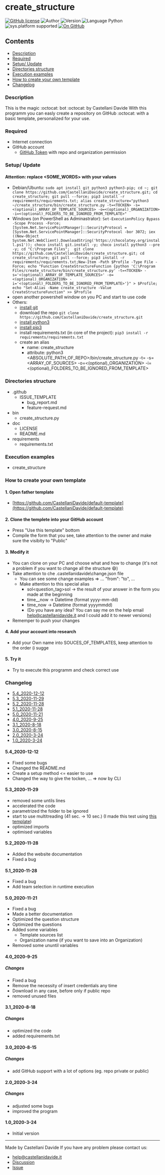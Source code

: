 # create_structure
[![GitHub license](https://img.shields.io/badge/license-GNU-green?style=flat)](https://github.com/CastellaniDavide/cpp-create_structure/blob/master/LICENSE) ![Author](https://img.shields.io/badge/author-Castellani%20Davide-green?style=flat) ![Version](https://img.shields.io/badge/version-v5.4-blue?style=flat) ![Language Python](https://img.shields.io/badge/language-Python-yellowgreen?style=flat) ![sys.platform supported](https://img.shields.io/badge/OS%20platform%20supported-Linux,%20Windows%20&%20Mac%20OS-blue?style=flat) [![On GitHub](https://img.shields.io/badge/on%20GitHub-True-green?style=flat&logo=github)](https://github.com/CastellaniDavide/create_structure)

## Contents
 - [Description](#description)
 - [Required](#required)
 - [Setup/ Update](#setup/%20update)
 - [Directories structure](#directories%20structure)
 - [Execution examples](#execution%20examples)
 - [How to create your own template](#how%20to%20create%20your%20own%20template)
 - [Changelog](#changelog)

### Description
This is the magic :octocat: bot :octocat: by Castellani Davide
With this programm you can easly create a repository on GitHub :octocat: with a basic template, personalized for your use.

### Required
 - Internet connection
 - GitHub account
	- [GitHub Token](https://github.com/settings/tokens) with repo and organization permission

### Setup/ Update
#### Attention: replace <SOME_WORDS> with your values
 - Debian/Ubuntu: ```sudo apt install git python3 python3-pip; cd ~; git clone https://github.com/CastellaniDavide/create_structure.git; cd create_structure; git pull --force; pip3 install -r requirements/requirements.txt; alias create_structure="python3 ~/create_structure/bin/create_structure.py -t=<TOCKEN> -s=<(optional)_ARRAY_OF_TEMPLATE_SOURCES> -o=<(optional)_ORGANIZATION> -i=<(optional)_FOLDERS_TO_BE_IGNORED_FROM_TEMPLATE>"```
 - Windows (on PowerShell as Adminastrator): ```Set-ExecutionPolicy Bypass -Scope Process -Force; [System.Net.ServicePointManager]::SecurityProtocol = [System.Net.ServicePointManager]::SecurityProtocol -bor 3072; iex ((New-Object System.Net.WebClient).DownloadString('https://chocolatey.org/install.ps1')); choco install git.install -y; choco install python3 --pre -y; cd "C:\Program Files";  git clone https://github.com/CastellaniDavide/create_structure.git; cd create_structure; git pull --force; pip3 install -r requirements/requirements.txt;New-Item -Path $Profile -Type File -Force; echo "Function CreateStructureFunction {python 'C:\Program Files/create_structure/bin/create_structure.py' -t=<TOCKEN> -s='<(optional)_ARRAY_OF_TEMPLATE_SOURCES>' -o=<(optional)_ORGANIZATION> -i='<(optional)_FOLDERS_TO_BE_IGNORED_FROM_TEMPLATE>'}" > $Profile; echo "Set-Alias -Name create_structure -Value CreateStructureFunction" >> $Profile```
  - open another powershell window on you PC and start to use code
 - Others:
    - [install git](https://git-scm.com/download)
    - download the repo ```git clone https://github.com/CastellaniDavide/create_structure.git```
    - [install python3](https://www.python.org/)
    - [install pip3](https://www.python.org/)
    - install requirements.txt (in core of the project): ```pip3 install -r requirements/requirements.txt```
    - create an alias
      - name: create_structure
      - attribute: python3 <ABSOLUTE_PATH_OF_REPO>/bin/create_structure.py -t=<TOCKEN> -s=<ARRAY_OF_SOURCES> -o=<(optional)_ORGANIZATION> -i=<(optional)_FOLDERS_TO_BE_IGNORED_FROM_TEMPLATE>

### Directories structure
 - .github
   - ISSUE_TEMPLATE
     - bug_report.md
     - feature-request.md
 - bin
   - create_structure.py
 - doc
   - LICENSE
   - README.md
 - requirements
   - requirements.txt
   
### Execution examples
 - create_structure

### How to create your own template
#### 1. Open father template
 - [https://github.com/CastellaniDavide/default-template](https://github.com/CastellaniDavide/default-template)

#### 2. Clone the templete into your GitHub account
 - Press "Use this template" bottom
 - Compile the form that you see, take attention to the owner and make sure the visibity to "Public"

#### 3. Modify it
 - You can clone on your PC and choose what and how to change (it's not a problem if you want to change all the structure :smile:)
 - Take attention to che .castellanidavide\change.json file
   - You can see some change examples => ... "from": "to", ...
   - Make attention to this special alias
     - sol<question_tag>sol -> the result of your answer in the form you made at the beginning
     - time__now -> Datetime (format yyyy-mm-dd)
     - time_now -> Datetime (format yyyymmdd)
     - (Do you have any idea? You can say me on the help email help@castellanidavide.it and I could add it to newer versions)
 - Rememper to push your changes

#### 4. Add your account into research
 - Add your Own name into SOUCES_OF_TEMPLATES, keep attention to the order (i sugge

#### 5. Try it
 - Try to execute this programm and check correct use

### Changelog
 - [5.4_2020-12-12](#54_2020-12-12)
 - [5.3_2020-11-29](#53_2020-11-29)
 - [5.2_2020-11-28](#52_2020-11-28)
 - [5.1_2020-11-28](#51_2020-11-28)
 - [5.0_2020-11-21](#50_2020-11-21)
 - [4.0_2020-9-25](#40_2020-9-25)	
 - [3.1_2020-8-18](#31_2020-8-18)	
 - [3.0_2020-8-15](#30_2020-8-15)								 
 - [2.0_2020-3-24](#20_2020-3-24)
 - [1.0_2020-3-24](#10_2020-3-24)

#### 5.4_2020-12-12
  - Fixed some bugs
  - Changed the README.md
  - Create a setup method <= easier to use
  - Changed the way to give the tocken, ... => now by CLI 

#### 5.3_2020-11-29
  - removed some untils lines
  - accelerated the code
  - parametrized the folder to be ignored
  - start to use multitreading (41 sec. -> 10 sec.) (I made this test using [this template](https://github.com/CastellaniDavide/py-template))
  - optimized imports
  - optimised variables

#### 5.2_2020-11-28
  - Added the website documentation
  - Fixed a bug

#### 5.1_2020-11-28
  - Fixed a bug
  - Add team selection in runtime execution

#### 5.0_2020-11-21
  - Fixed a bug
  - Made a better documentation
  - Optimized the question structure
  - Optimized the questions
  - Added some variables
    - Template sources list
    - Organization name (if you want to save into an Organization)
  - Removed some ununtil variables

#### 4.0_2020-9-25
 ##### Changes
  - Fixed a bug
  - Remove the necessity of insert credentials any time
  - Download in any case, before only if public repo
  - removed unused files

#### 3.1_2020-8-18
 ##### Changes
  - optimized the code
  - added requirements.txt 

#### 3.0_2020-8-15
 ##### Changes
  - add GitHub support with a lot of options (eg. repo private or public)
   
#### 2.0_2020-3-24
 ##### Changes
  - adjusted some bugs
  - improved the program

#### 1.0_2020-3-24
  - Initial version

---
Made by Castellani Davide 
If you have any problem please contact us:
- help@castellanidavide.it
- [Discussion](https://github.com/CastellaniDavide/create_structure/discussions)
- [Issue](https://github.com/CastellaniDavide/create_structure/issues) 
